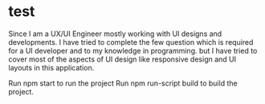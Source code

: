 # test


Since I am a UX/UI Engineer mostly working with UI designs and developments.
I have tried to complete the few question which is required for a UI developer and to my knowledge in programming.
but I have tried to cover most of the aspects of UI design like responsive design and UI layouts in this application.


Run npm start to run the project
Run npm run-script build to build the project.
